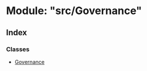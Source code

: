 # Module: "src/Governance"

## Index

### Classes

* [Governance](../classes/_src_governance_.governance.md)
